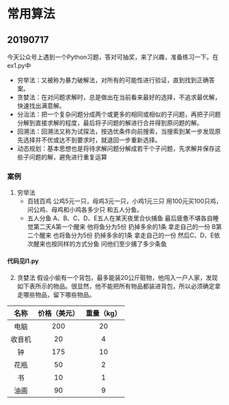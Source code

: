 # 常用算法
## 20190717
今天公众号上遇到一个Python习题，答对可抽奖，来了兴趣，准备练习一下。在ex1.py中

- 穷举法：又被称为暴力破解法，对所有的可能性进行验证，直到找到正确答案。
- 贪婪法：在对问题求解时，总是做出在当前看来最好的选择，不追求最优解，快速找出满意解。
- 分治法：把一个复杂问题分成两个或更多的相同或相似的子问题，再把子问题分解到直接求解的程度，最后将子问题的解进行合并得到原问题的解。
- 回溯法：回溯法又称为试探法，按选优条件向前搜索，当搜索到某一步发现原先选择并不优或达不到要求时，就退回一步重新选择。
- 动态规划：基本思想也是将待求解问题分解成若干个子问题，先求解并保存这些子问题的解，避免进行重复运算

### 案例
1. 穷举法
    - 百钱百鸡
公鸡5元一只，母鸡3元一只，小鸡1元三只
用100元买100只鸡，问公鸡、母鸡和小鸡各多少只
和五人分鱼。
    - 五人分鱼
A、B、C、D、E五人在某天夜里合伙捕鱼 最后疲惫不堪各自睡觉第二天A第一个醒来 他将鱼分为5份 扔掉多余的1条 拿走自己的一份 B第二个醒来 也将鱼分为5份 扔掉多余的1条 拿走自己的一份 然后C、D、E依次醒来也按同样的方式分鱼 问他们至少捕了多少条鱼

#### 代码见l1.py

2. 贪婪法
假设小偷有一个背包，最多能装20公斤赃物，他闯入一户人家，发现如下表所示的物品。很显然，他不能把所有物品都装进背包，所以必须确定拿走哪些物品，留下哪些物品。

名称|价格（美元）|重量（kg）
:-:|:-:|:-:
电脑|200|20
收音机|20|4
钟|175|10
花瓶|50|2
书|10|1
油画|90|9

